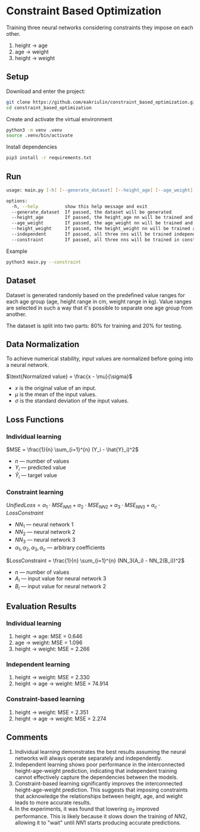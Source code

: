 # Constraint Based Optimization

Training three neural networks considering constraints they impose on each other.

1. height -> age
2. age -> weight
3. height -> weight

## Setup

Download and enter the project:

```zsh
git clone https://github.com/eakriulin/constraint_based_optimization.git
cd constraint_based_optimization
```

Create and activate the virtual environment

```zsh
python3 -m venv .venv
source .venv/bin/activate
```

Install dependencies

```zsh
pip3 install -r requirements.txt
```

## Run

```zsh
usage: main.py [-h] [--generate_dataset] [--height_age] [--age_weight] [--height_weight] [--independent] [--constraint]

options:
  -h, --help          show this help message and exit
  --generate_dataset  If passed, the dataset will be generated
  --height_age        If passed, the height_age nn will be trained and evaluated
  --age_weight        If passed, the age_weight nn will be trained and evaluated
  --height_weight     If passed, the height_weight nn will be trained and evaluated
  --independent       If passed, all three nns will be trained independently and evaluated
  --constraint        If passed, all three nns will be trained in constraint mode and evaluated
```

Example

```zsh
python3 main.py --constraint
```

## Dataset

Dataset is generated randomly based on the predefined value ranges for each age group (age, height range in cm, weight range in kg). Value ranges are selected in such a way that it's possible to separate one age group from another.

The dataset is split into two parts: 80% for training and 20% for testing.

## Data Normalization

To achieve numerical stability, input values are normalized before going into a neural network.

$\text{Normalized value} = \frac{x - \mu}{\sigma}$

- $x$ is the original value of an input.
- $\mu$ is the mean of the input values.
- $\sigma$ is the standard deviation of the input values.

## Loss Functions

### Individual learning

$MSE = \frac{1}{n} \sum_{i=1}^{n} (Y_i - \hat{Y}_i)^2$

- $n$ — number of values
- $Y_i$ — predicted value
- $\hat{Y}_i$ — target value

### Constraint learning

$UnifiedLoss = \alpha_1 \cdot MSE_{NN1} + \alpha_2 \cdot MSE_{NN2} + \alpha_3 \cdot MSE_{NN3} + \alpha_c \cdot LossConstraint$

- $NN_1$ — neural network 1
- $NN_2$ — neural network 2
- $NN_3$ — neural network 3
- $\alpha_1, \alpha_2, \alpha_3, \alpha_c$ — arbitrary coefficients

$LossConstraint = \frac{1}{n} \sum_{i=1}^{n} (NN_3(A_i) - NN_2(B_i))^2$

- $n$ — number of values
- $A_i$ — input value for neural network 3
- $B_i$ — input value for neural network 2

## Evaluation Results

### Individual learning

1. height -> age: MSE = 0.646
2. age -> weight: MSE = 1.096
3. height -> weight: MSE = 2.266

### Independent learning

1. height -> weight: MSE = 2.330
2. height -> age -> weight: MSE = 74.914

### Constraint-based learning

1. height -> weight: MSE = 2.351
2. height -> age -> weight: MSE = 2.274

## Comments

1. Individual learning demonstrates the best results assuming the neural networks will always operate separately and independently.
2. Independent learning shows poor performance in the interconnected height-age-weight prediction, indicating that independent training cannot effectively capture the dependencies between the models.
3. Constraint-based learning significantly improves the interconnected height-age-weight prediction. This suggests that imposing constraints that acknowledge the relationships between height, age, and weight leads to more accurate results.
4. In the experiments, it was found that lowering $\alpha_2$ improved performance. This is likely because it slows down the training of $NN2$, allowing it to "wait" until $NN1$ starts producing accurate predictions.
